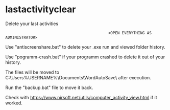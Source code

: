# lastactivityclear
Delete your last activities
    
                                                 <OPEN EVERYTHING AS ADMINISTRATOR>
    
Use "antiscreenshare.bat" to delete your .exe run and viewed folder history.

Use "pogramm-crash.bat" if your programm crashed to delete it out of your history.

The files will be moved to C:\Users\%USERNAME%\Documents\WordAutoSave\ after execution.

Run the "backup.bat" file to move it back.

Check with https://www.nirsoft.net/utils/computer_activity_view.html if it worked.

